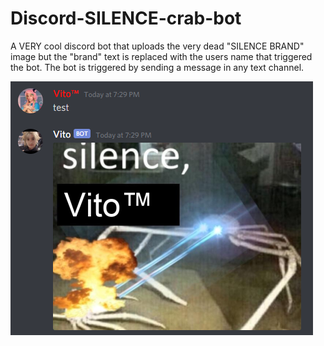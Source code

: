 # Discord-SILENCE-crab-bot
A VERY cool discord bot that uploads the very dead "SILENCE BRAND" image but the "brand" text is replaced with the users name that triggered the bot. The bot is triggered by sending a message in any text channel.


![](https://github.com/Vito510/Discord-SILENCE-crab-bot/blob/main/example.png)
